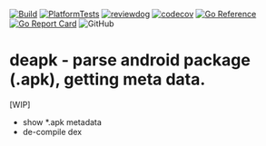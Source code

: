 [![Build](https://github.com/nao1215/apk-parser/actions/workflows/build.yml/badge.svg)](https://github.com/nao1215/apk-parser/actions/workflows/build.yml)
[![PlatformTests](https://github.com/nao1215/apk-parser/actions/workflows/platform_test.yml/badge.svg)](https://github.com/nao1215/apk-parser/actions/workflows/platform_test.yml)
[![reviewdog](https://github.com/nao1215/apk-parser/actions/workflows/reviewdog.yml/badge.svg)](https://github.com/nao1215/apk-parser/actions/workflows/reviewdog.yml)
[![codecov](https://codecov.io/gh/nao1215/apk-parser/branch/main/graph/badge.svg?token=DNV3TRMRCJ)](https://codecov.io/gh/nao1215/apk-parser)
[![Go Reference](https://pkg.go.dev/badge/github.com/nao1215/apk-parser.svg)](https://pkg.go.dev/github.com/nao1215/apk-parser)
[![Go Report Card](https://goreportcard.com/badge/github.com/nao1215/apk-parser)](https://goreportcard.com/report/github.com/nao1215/apk-parser)
![GitHub](https://img.shields.io/github/license/nao1215/apk-parser)  
# deapk - parse android package (.apk), getting meta data.
[WIP]
- show *.apk metadata
- de-compile dex